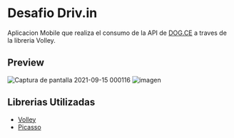 # Desafio Driv.in
Aplicacion Mobile que realiza el consumo de la API de [DOG.CE](https://dog.ceo/dog-api/) a traves de la libreria Volley.

## Preview
![Captura de pantalla 2021-09-15 000116](https://user-images.githubusercontent.com/26810114/133363401-23894c77-27e9-4831-a7ab-f8ebf3d62a62.png)
![imagen](https://user-images.githubusercontent.com/26810114/133363443-14019096-cbcf-4c38-a5d3-56227e8ae3f9.png)


## Librerias Utilizadas
* [Volley](https://github.com/google/volley)
* [Picasso](https://github.com/square/picasso)
